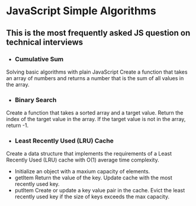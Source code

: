 # JavaScript Simple Algorithms

## This is the most frequently asked JS question on technical interviews ##

* ### Cumulative Sum ###
Solving basic algorithms with plain JavaScript 
Create a function that takes an array of numbers and returns a number that is the sum of all values in the array.

* ###  Binary Search ###
Create a function that takes a sorted array and a target value. Return the index of the target value in the array. If the target value is not in the array, return -1.

* ### Least Recently Used (LRU) Cache ###
Create a data structure that implements the requirements of a Least Recently Used (LRU) cache with O(1) average time complexity.

- Initialize an object with a maxium capacity of elements.
- getItem Return the value of the key. Update cache with the most recently used key.
- putItem Create or update a key value pair in the cache. Evict the least recently used key if the size of keys exceeds the max capacity.